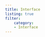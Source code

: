 ```yaml
---
title: Interface
listing: true
filter:
    category:
    - Interface
---
```


<!-- markdownlint-disable no-inline-html -->
<EipsListing/>

